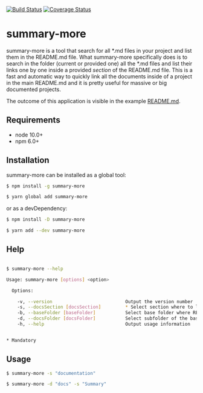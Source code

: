 [![Build Status](https://travis-ci.org/silversonicaxel/summary-more.svg?branch=master)](https://travis-ci.org/silversonicaxel/summary-more)
[![Coverage Status](https://coveralls.io/repos/github/silversonicaxel/summary-more/badge.svg?branch=master)](https://coveralls.io/github/silversonicaxel/summary-more?branch=master)

# summary-more
summary-more is a tool that search for all *.md files in your project and list them in the README.md file.
What summary-more specifically does is to search in the folder (current or provided one) all the *.md files and list their links one by one inside a provided _section_ of the README.md file.
This is a fast and automatic way to quickly link all the documents inside of a project in the main README.md and it is pretty useful for massive or big documented projects.

The outcome of this application is visible in the example [README.md](fixtures/README.md).


## Requirements
* node 10.0+
* npm 6.0+

## Installation
summary-more can be installed as a global tool:

```bash
$ npm install -g summary-more

$ yarn global add summary-more
```

or as a devDependency:

```bash
$ npm install -D summary-more

$ yarn add --dev summary-more
```

## Help
```bash

$ summary-more --help

Usage: summary-more [options] <option>

  Options:

    -v, --version                           Output the version number
    -s, --docsSection [docsSection]         * Select section where to list documentation in README.md
    -b, --baseFolder [baseFolder]           Select base folder where README.md is located
    -d, --docsFolder [docsFolder]           Select subfolder of the base folder where documentation is located
    -h, --help                              Output usage information


* Mandatory
```

## Usage

```bash
$ summary-more -s "documentation"

$ summary-more -d "docs" -s "Summary"
```

